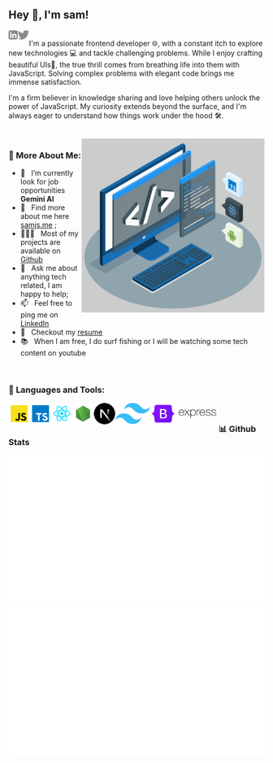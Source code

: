 ## Hey 👋, I'm sam! <br>
<a href='https://www.linkedin.com/in/samuvel-raja-10321a220/'><img align='left' alt="linkedin" src="https://raw.githubusercontent.com/SamuvelRaja/SamuvelRaja/main/assets/linkedin.svg" height='18px'/></a>
<a href='https://twitter.com/the_sam_js/'><img align='left' alt="twitter" src="https://raw.githubusercontent.com/SamuvelRaja/SamuvelRaja/main/assets/twitter.svg" height='18px'/></a>
<br>
I'm a passionate frontend developer 🌐, with a constant itch to explore new technologies 💻 and tackle challenging problems. While I enjoy crafting beautiful UIs🎨, the true thrill comes from breathing life into them with JavaScript. Solving complex problems with elegant code brings me immense satisfaction.

I'm a firm believer in knowledge sharing and love helping others unlock the power of JavaScript.  My curiosity extends beyond the surface, and I'm always eager to understand how things work under the hood 🛠️.

<br/>

<img align="right" alt="GIF" src="https://raw.githubusercontent.com/SamuvelRaja/SamuvelRaja/main/techstack.gif" width="360px"/>
  
### 🧐 More About Me:

- 🔭 &nbsp; I’m currently look for job opportunities **Gemini AI**
- 🌱 &nbsp; Find more about me here [samjs.me](https://samjs.me) ; 
- 👨🏻‍💻 &nbsp; Most of my projects are available on [Github](https://github.com/SamuvelRaja?tab=repositories)
- 💬 &nbsp; Ask me about anything tech related, I am happy to help;
- 📫 &nbsp; Feel free to ping me on [LinkedIn](https://www.linkedin.com/in/samuvel-raja-10321a220/)
- 📝 &nbsp; Checkout my [resume](https://raw.githubusercontent.com/SamuvelRaja/SamuvelRaja/main/assets/samjs.pdf)
- 📚 &nbsp; When I am free, I do surf fishing or I will be watching some tech content on youtube

<br>

### 🔨 Languages and Tools:
<a href="https://developer.mozilla.org/en-US/docs/Web/JavaScript" target="_blank"> <img align="left" alt="JavaScript" height ="42px"  src="https://raw.githubusercontent.com/SamuvelRaja/SamuvelRaja/main/assets/javascript.svg"> </a>
<a href="https://www.typescriptlang.org/" target="_blank"><img align="left" alt="Typescript" height ="42px" src="https://raw.githubusercontent.com/SamuvelRaja/SamuvelRaja/main/assets/typescript.svg"></a>
<a href="https://reactjs.org/" target="_blank"> <img align="left" alt="React" height ="42px" src="https://raw.githubusercontent.com/SamuvelRaja/SamuvelRaja/main/assets/react.svg"> </a>
<a href="https://nodejs.org" target="_blank"><img align="left" alt="Node.js" height ="42px" src="https://raw.githubusercontent.com/SamuvelRaja/SamuvelRaja/main/assets/node.svg"> </a>
<a href="https://nextjs.org/" target="_blank"><img align="left" alt="Next.js" height ="42px" src="https://raw.githubusercontent.com/SamuvelRaja/SamuvelRaja/main/assets/nextjs.svg"> </a>
<a href="https://tailwindcss.com/" target="_blank"> <img src="https://raw.githubusercontent.com/SamuvelRaja/SamuvelRaja/main/assets/tailwindcss.svg" align="left" alt="tailwind" height='42px'/> </a>
<a href="https://getbootstrap.com/" target="_blank"> <img src="https://raw.githubusercontent.com/SamuvelRaja/SamuvelRaja/main/assets/bootstrap.png" align="left" alt="bootstrap" height='42px'/>  </a>
<a href="https://expressjs.com/" target="_blank"> <img src="https://raw.githubusercontent.com/SamuvelRaja/SamuvelRaja/main/assets/express.svg" align="left" alt="express js" height='42px'/> </a>


<br>


### 📊 Github Stats
<a href='https://github.com/rahul-jha98/github-stats-transparent'>
  
![Stats Overview](https://raw.githubusercontent.com/SamuvelRaja/github-stats-transparent/output/generated/overview.svg)
![Most Used Languages](https://raw.githubusercontent.com/SamuvelRaja/github-stats-transparent/output/generated/languages.svg)

</a>

<br>

<!-- ### 🛠️ My Projects
<a href="https://665e15bccaa20b3ee7accf45--dreamy-hummingbird-522194.netlify.app/" target="_blank"> <img alt="artistify" src="./projects/artistify.svg" height="68" align="left"> </a>
<a href="https://github.com/rahul-jha98/sheets-database" target="_blank"> <img alt="sheetsdatabase" src="./projects/sheetsdatabase.svg"  height="68" align="left"> </a>
<a href="https://github.com/rahul-jha98/README_icons" target="_blank"> <img alt="readmeicons" src="./projects/readmeicons.svg" height="68" align="left"> </a> -->
